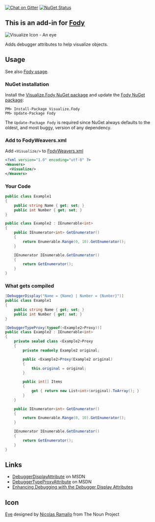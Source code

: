 [![Chat on Gitter](https://img.shields.io/gitter/room/fody/fody.svg?style=flat&max-age=86400)](https://gitter.im/Fody/Fody)
[![NuGet Status](http://img.shields.io/nuget/v/Visualize.Fody.svg?style=flat&max-age=86400)](https://www.nuget.org/packages/Visualize.Fody/)


## This is an add-in for [Fody](https://github.com/Fody/Fody/) 

![Visualize Icon - An eye](https://raw.github.com/Fody/Visualize/master/package_icon.png)

Adds debugger attributes to help visualize objects.


## Usage

See also [Fody usage](https://github.com/Fody/Fody#usage).


### NuGet installation

Install the [Visualize.Fody NuGet package](https://nuget.org/packages/Visualize.Fody/) and update the [Fody NuGet package](https://nuget.org/packages/Fody/):

```
PM> Install-Package Visualize.Fody
PM> Update-Package Fody
```

The `Update-Package Fody` is required since NuGet always defaults to the oldest, and most buggy, version of any dependency.


### Add to FodyWeavers.xml

Add `<Visualize/>` to [FodyWeavers.xml](https://github.com/Fody/Fody#add-fodyweaversxml)

```xml
<?xml version="1.0" encoding="utf-8" ?>
<Weavers>
  <Visualize/>
</Weavers>
```


### Your Code

```c#
public class Example1
{
    public string Name { get; set; }
    public int Number { get; set; }
}

public class Example2 : IEnumerable<int>
{
    public IEnumerator<int> GetEnumerator()
    {
        return Enumerable.Range(0, 10).GetEnumerator();
    }

    IEnumerator IEnumerable.GetEnumerator()
    {
        return GetEnumerator();
    }
}
```

### What gets compiled

```c#
[DebuggerDisplay("Name = {Name} | Number = {Number}")]
public class Example1
{
    public string Name { get; set; }
    public int Number { get; set; }
}

[DebuggerTypeProxy(typeof(<Example2>Proxy))]
public class Example2 : IEnumerable<int>
{
    private sealed class <Example2>Proxy
    {
        private readonly Example2 original;

        public <Example2>Proxy(Example2 original)
        {
            this.original = original;
        }

        public int[] Items
        {
            get { return new List<int>(original).ToArray(); }
        }
    }

    public IEnumerator<int> GetEnumerator()
    {
        return Enumerable.Range(0, 10).GetEnumerator();
    }

    IEnumerator IEnumerable.GetEnumerator()
    {
        return GetEnumerator();
    }
}
```


## Links

  * [DebuggerDisplayAttribute](http://msdn.microsoft.com/en-us/library/system.diagnostics.debuggerdisplayattribute.aspx) on MSDN
  * [DebuggerTypeProxyAttribute](http://msdn.microsoft.com/en-us/library/system.diagnostics.debuggertypeproxyattribute.aspx) on MSDN
  * [Enhancing Debugging with the Debugger Display Attributes](http://msdn.microsoft.com/en-us/library/ms228992.aspx)


## Icon

[Eye](http://thenounproject.com/noun/eye/#icon-No7467) designed by [Nicolas Ramallo](http://thenounproject.com/nicografico) from The Noun Project